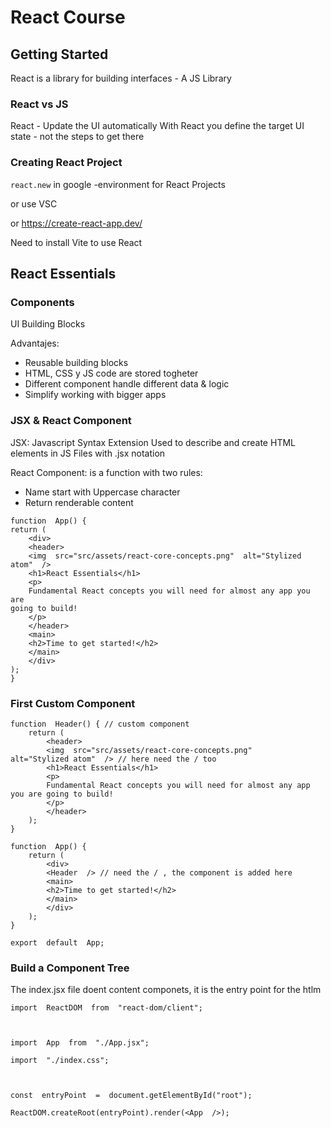 # React Course

## Getting Started

React is a library for building interfaces - A JS Library

### React vs JS

React - Update the UI automatically
With React you define the target UI state - not the steps to get there

### Creating React Project

`react.new` in google -environment for React Projects

or use VSC 

or https://create-react-app.dev/

Need to install Vite to use React

## React Essentials

### Components

UI Building Blocks

Advantajes:

 - Reusable building blocks
 - HTML, CSS y JS code are stored togheter
 - Different component handle different data & logic
 - Simplify working with bigger apps

### JSX & React Component

JSX: Javascript Syntax Extension
Used to describe and create HTML elements in JS
Files with .jsx notation

React Component: is a function with two rules:

 - Name start with Uppercase character
 - Return renderable content

````
function  App() {
return (
	<div>
	<header>
	<img  src="src/assets/react-core-concepts.png"  alt="Stylized atom"  />
	<h1>React Essentials</h1>
	<p>
	Fundamental React concepts you will need for almost any app you are
going to build!
	</p>
	</header>
	<main>
	<h2>Time to get started!</h2>
	</main>
	</div>
);
}
````

### First Custom Component

````
function  Header() { // custom component
	return (
		<header>
		<img  src="src/assets/react-core-concepts.png"  		alt="Stylized atom"  /> // here need the / too
		<h1>React Essentials</h1>
		<p>
		Fundamental React concepts you will need for almost any app you are going to build!
		</p>
		</header>
	);
}

function  App() {
	return (
		<div>
		<Header  /> // need the / , the component is added here
		<main>
		<h2>Time to get started!</h2>
		</main>
		</div>
	);
}

export  default  App;
````
### Build a Component Tree

The index.jsx file doent content componets, it is the entry point for the htlm

````
import  ReactDOM  from  "react-dom/client";

  

import  App  from  "./App.jsx";

import  "./index.css";

  

const  entryPoint  =  document.getElementById("root");

ReactDOM.createRoot(entryPoint).render(<App  />);
````
<!--stackedit_data:
eyJoaXN0b3J5IjpbLTE5NDEwNzkzMCw4MjI1MzQ1NCwxNzQ4Nz
E1MzE3LC0yNTEzNzI0NjksMjE0NTY3NTA3OSwxOTMzNTEyNzk5
LC05MTg2MTYwMDIsOTQ2NTIzODQ1LC0xOTM0MjEyNjk2LDE0Nj
IzMjA4NDQsLTU4MjE3ODU3NywtMTcyMTA1NTUyMCwtNjI4Mzc5
MDI2LC05OTQ2ODAyNDZdfQ==
-->